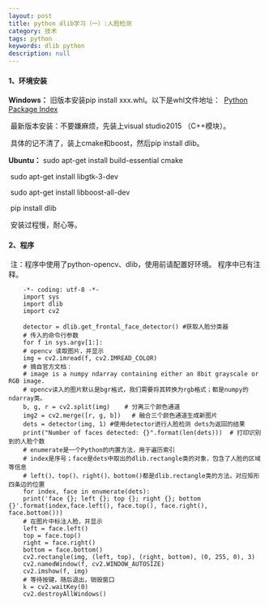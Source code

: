 ```yaml
---
layout: post
title: python dlib学习（一）:人脸检测
category: 技术
tags: python
keywords: dlib python
description: null
---
```


#### 1、环境安装

 **Windows：**
			旧版本安装pip install xxx.whl。以下是whl文件地址：
​			[Python Package Index]( https://pypi.python.org/pypi/dlib/18.17.100)     

​		最新版本安装：不要嫌麻烦，先装上visual studio2015 （C++模块）。

​		  具体的记不清了，装上cmake和boost，然后pip install dlib。

**Ubuntu：**
	sudo apt-get install build-essential cmake

​		sudo apt-get install libgtk-3-dev

​		sudo apt-get install libboost-all-dev

​		pip install dlib

​		安装过程慢，耐心等。

#### 2、程序

​	注：程序中使用了python-opencv、dlib，使用前请配置好环境。 
​	程序中已有注释。
```
	-*- coding: utf-8 -*-
	import sys
	import dlib
	import cv2

	detector = dlib.get_frontal_face_detector() #获取人脸分类器
	# 传入的命令行参数
	for f in sys.argv[1:]:
    # opencv 读取图片，并显示
    img = cv2.imread(f, cv2.IMREAD_COLOR)
    # 摘自官方文档：
    # image is a numpy ndarray containing either an 8bit grayscale or RGB image.
    # opencv读入的图片默认是bgr格式，我们需要将其转换为rgb格式；都是numpy的ndarray类。
    b, g, r = cv2.split(img)    # 分离三个颜色通道
    img2 = cv2.merge([r, g, b])   # 融合三个颜色通道生成新图片
    dets = detector(img, 1) #使用detector进行人脸检测 dets为返回的结果
    print("Number of faces detected: {}".format(len(dets)))  # 打印识别到的人脸个数
    # enumerate是一个Python的内置方法，用于遍历索引
    # index是序号；face是dets中取出的dlib.rectangle类的对象，包含了人脸的区域等信息
    # left()、top()、right()、bottom()都是dlib.rectangle类的方法，对应矩形四条边的位置
    for index, face in enumerate(dets):
    print('face {}; left {}; top {}; right {}; bottom {}'.format(index,face.left(), face.top(), face.right(), face.bottom()))
    # 在图片中标注人脸，并显示
    left = face.left()
    top = face.top()
    right = face.right()
    bottom = face.bottom()
    cv2.rectangle(img, (left, top), (right, bottom), (0, 255, 0), 3)
    cv2.namedWindow(f, cv2.WINDOW_AUTOSIZE)
    cv2.imshow(f, img)
    # 等待按键，随后退出，销毁窗口
    k = cv2.waitKey(0)
	cv2.destroyAllWindows()
```

